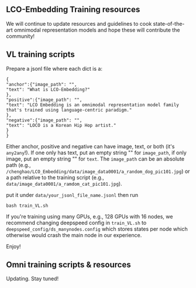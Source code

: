 ## LCO-Embedding Training resources

We will continue to update resources and guidelines to cook state-of-the-art omnimodal representation models and hope these will contribute the community!



## VL training scripts

Prepare a jsonl file where each dict is a:
```
{
"anchor":{"image_path": "",
"text": "What is LCO-Embedding?"
},
"positive":{"image_path": "",
"text": "LCO Embedding is an omnimodal representation model family that's trained using language-centric paradigm."
},
"negative":{"image_path": "",
"text": "LOCO is a Korean Hip Hop artist."
}
}
```

Either anchor, positive and negative can have image, text, or both (it's `any2any`!). If one only has text, put an empty string "" for `image_path`, if only image, put an empty string "" for `text`.
The `image_path` can be an absolute path (e.g., `/chenghao/LCO_Embedding/data/image_data0001/a_random_dog_pic101.jpg`) or a path relative to the training script (e.g., `data/image_data0001/a_ramdom_cat_pic101.jpg`).


put it under `data/your_jsonl_file_name.jsonl` then run
```
bash train_VL.sh
```

If you're training using many GPUs, e.g., 128 GPUs with 16 nodes, we recommend changing deepspeed config in `train_VL.sh` to `deepspeed_config/ds_manynodes.config` which stores states per node which otherwise would crash the main node in our experience.

Enjoy!

## Omni training scripts & resources
Updating. Stay tuned!
